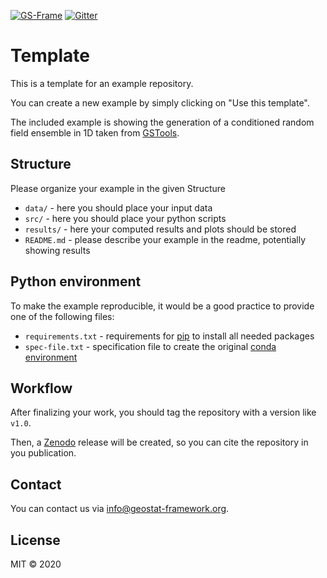 [![GS-Frame](https://img.shields.io/badge/github-GeoStat_Framework-468a88?logo=github&style=flat)](https://github.com/GeoStat-Framework)
[![Gitter](https://badges.gitter.im/GeoStat-Examples/community.svg)](https://gitter.im/GeoStat-Examples/community?utm_source=badge&utm_medium=badge&utm_campaign=pr-badge)

# Template

This is a template for an example repository.

You can create a new example by simply clicking on "Use this template".

The included example is showing the generation of a conditioned random field ensemble
in 1D taken from [GSTools](https://geostat-framework.readthedocs.io/projects/gstools/en/stable/examples/06_conditioned_fields/00_condition_ensemble.html#sphx-glr-examples-06-conditioned-fields-00-condition-ensemble-py).


## Structure

Please organize your example in the given Structure
- `data/` - here you should place your input data
- `src/` - here you should place your python scripts
- `results/` - here your computed results and plots should be stored
- `README.md` - please describe your example in the readme, potentially showing results


## Python environment

To make the example reproducible, it would be a good practice to provide one of
the following files:
- `requirements.txt` - requirements for [pip](https://pip.pypa.io/en/stable/user_guide/#requirements-files) to install all needed packages
- `spec-file.txt` - specification file to create the original [conda environment](https://docs.conda.io/projects/conda/en/latest/user-guide/tasks/manage-environments.html#building-identical-conda-environments)


## Workflow

After finalizing your work, you should tag the repository with a version like `v1.0`.

Then, a [Zenodo](https://zenodo.org/) release will be created, so you can cite the repository in you publication.


## Contact

You can contact us via <info@geostat-framework.org>.


## License

MIT © 2020
